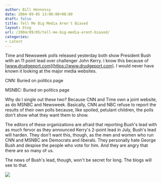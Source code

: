 ```yaml
---
author: Bill Hennessy
date: 2004-09-05 13:00:00+00:00
draft: false
title: Tell Me Big Media Aren't Biased
layout: blog
url: /2004/09/05/tell-me-big-media-arent-biased/
categories:
- Latest
---
```


Time and Newsweek polls released yesterday both show President Bush with an 11 point lead over challenger John Kerry. I know this because of [www.drudgeport.com](https://www.drudgeport.com). I would never have known it looking at the major media websites.




CNN: Buried on politics page




MSNBC: Buried on politics page




Why do I single out these two? Because CNN and Time own a joint website, as do MSNBC and Newsweek. Basically, CNN and NBC refuse to report the results of their own polls because, like spoiled, petulant children, the polls don't show what they want them to show.




The editors of these organizations are afraid that reporting Bush's lead with as much fervor as they announced Kerry's 2-point lead in July, Bush's lead will harden. They don't want this, though, as the men and women who run CNN and MSNBC are Democrats and liberals. They personally hate George Bush and despise the people who vote for him. And they are angry that there are so many of us. 




The news of Bush's lead, though, won't be secret for long. The blogs will see to that.




![](https://blog.billhennessy.com/aggbug.aspx?PostID=590)

